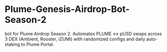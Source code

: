 # Plume-Genesis-Airdrop-Bot-Season-2
bot for Plume Airdrop Season 2. Automates PLUME ↔ pUSD swaps across 3 DEX (Ambient, Rooster, iZUMi) with randomized configs and daily auto-staking to Plume Portal.
